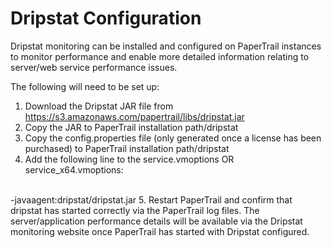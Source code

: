 # Dripstat Configuration

Dripstat monitoring can be installed and configured on PaperTrail instances to monitor performance and enable more detailed information relating to server/web service performance issues.

The following will need to be set up:

1. Download the Dripstat JAR file from https://s3.amazonaws.com/papertrail/libs/dripstat.jar 
2. Copy the JAR to PaperTrail installation path/dripstat
3. Copy the config.properties file (only generated once a license has been purchased) to PaperTrail installation path/dripstat
4. Add the following line to the service.vmoptions OR service_x64.vmoptions:
<br>
   -javaagent:dripstat/dripstat.jar
5. Restart PaperTrail and confirm that dripstat has started correctly via the PaperTrail log files. The server/application performance details will be available via the Dripstat monitoring website once PaperTrail has started with Dripstat configured.
